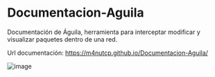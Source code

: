 # Documentacion-Aguila
Documentación de Águila, herramienta para interceptar modificar y visualizar paquetes dentro de una red.

Url documentación: https://m4nutcp.github.io/Documentacion-Aguila/

![image](https://github.com/M4nugs/Documentacion-Aguila/assets/96147300/c489bbde-f019-41a8-bff0-c19c17d755da)
